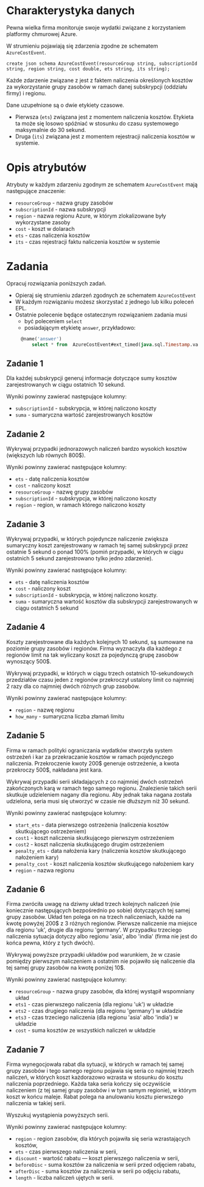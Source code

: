 # Charakterystyka danych

Pewna wielka firma monitoruje swoje wydatki związane z korzystaniem platformy chmurowej Azure.

W strumieniu pojawiają się zdarzenia zgodne ze schematem `AzureCostEvent`.

```
create json schema AzureCostEvent(resourceGroup string, subscriptionId string, region string, cost double, ets string, its string);
```

Każde zdarzenie związane z jest z faktem naliczenia określonych kosztów za wykorzystanie grupy zasobów w ramach danej subskrypcji (oddziału firmy) i regionu.  

Dane uzupełnione są o dwie etykiety czasowe. 
* Pierwsza (`ets`) związana jest z momentem naliczenia kosztów. 
  Etykieta ta może się losowo spóźniać w stosunku do czasu systemowego maksymalnie do 30 sekund.
* Druga (`its`) związana jest z momentem rejestracji naliczenia kosztów w systemie.

# Opis atrybutów

Atrybuty w każdym zdarzeniu zgodnym ze schematem `AzureCostEvent` mają następujące znaczenie:

- `resourceGroup` - nazwa grupy zasobów
- `subscriptionId` - nazwa subskrypcji
- `region` - nazwa regionu Azure, w którym zlokalizowane były wykorzystane zasoby
- `cost` - koszt w dolarach
- `ets` - czas naliczenia kosztów
- `its` - czas rejestracji faktu naliczenia kosztów w systemie

# Zadania
Opracuj rozwiązania poniższych zadań. 
* Opieraj się strumieniu zdarzeń zgodnych ze schematem `AzureCostEvent`
* W każdym rozwiązaniu możesz skorzystać z jednego lub kilku poleceń EPL.
* Ostatnie polecenie będące ostatecznym rozwiązaniem zadania musi 
  * być poleceniem `select` 
  * posiadającym etykietę `answer`, przykładowo:
  ```sql
  	@name('answer')
        select * from  AzureCostEvent#ext_timed(java.sql.Timestamp.valueOf(its).getTime(), 3 sec)
  ```

## Zadanie 1
Dla każdej subskrypcji generuj informacje dotyczące sumy kosztów zarejestrowanych w ciągu ostatnich 10 sekund.

Wyniki powinny zawierać następujące kolumny:
- `subscriptionId` - subskrypcja, w której naliczono koszty
- `suma` - sumaryczna wartość zarejestrowanych kosztów

## Zadanie 2
Wykrywaj przypadki jednorazowych naliczeń bardzo wysokich kosztów (większych lub równych 800$). 

Wyniki powinny zawierać następujące kolumny:
- `ets` - datę naliczenia kosztów
- `cost` - naliczony koszt
- `resourceGroup` - nazwę grupy zasobów
- `subscriptionId` - subskrypcja, w której naliczono koszty
- `region` - region, w ramach którego naliczono koszty

## Zadanie 3

Wykrywaj przypadki, w których pojedyncze naliczenie zwiększa sumaryczny koszt zarejestrowany w ramach tej samej subskrypcji przez ostatnie 5 sekund o ponad 100% (pomiń przypadki, w których w ciągu ostatnich 5 sekund zarejestrowano tylko jedno zdarzenie).

Wyniki powinny zawierać następujące kolumny:
- `ets` - datę naliczenia kosztów
- `cost` - naliczony koszt
- `subscriptionId` - subskrypcja, w której naliczono koszty.
- `suma` - sumaryczna wartość kosztów dla subskrypcji zarejestrowanych w ciągu ostatnich 5 sekund

## Zadanie 4
Koszty zarejestrowane dla każdych kolejnych 10 sekund, są sumowane na poziomie grupy zasobów i regionów. 
Firma wyznaczyła dla każdego z regionów limit na tak wyliczany koszt za pojedynczą grupę zasobów wynoszący 500$.
 
Wykrywaj przypadki, w których w ciągu trzech ostatnich 10-sekundowych przedziałów czasu jeden z regionów przekroczył ustalony limit co najmniej 2 razy dla co najmniej dwóch różnych grup zasobów. 

Wyniki powinny zawierać następujące kolumny:
- `region` - nazwę regionu
- `how_many` - sumaryczna liczba złamań limitu 


## Zadanie 5
Firma w ramach polityki ograniczania wydatków stworzyła system ostrzeżeń i kar za przekraczanie kosztów w ramach pojedynczego naliczenia. Przekroczenie kwoty 200$ generuje ostrzeżenie, a kwota przekroczy 500$, nakładana jest kara.

Wykrywaj przypadki serii składających z co najmniej dwóch ostrzeżeń zakończonych karą w ramach tego samego regionu.
Znalezienie takich serii skutkuje udzieleniem nagany dla regionu. Aby jednak taka nagana została udzielona, seria musi się utworzyć w czasie nie dłuższym niż 30 sekund.

Wyniki powinny zawierać następujące kolumny:
- `start_ets` - data pierwszego ostrzeżenia (naliczenia kosztów skutkującego ostrzeżeniem)
- `cost1` - koszt naliczenia skutkującego pierwszym ostrzeżeniem
- `cost2` - koszt naliczenia skutkującego drugim ostrzeżeniem
- `penalty_ets` - data nałożenia kary (naliczenia kosztów skutkującego nałożeniem kary)
- `penalty_cost` - koszt naliczenia kosztów skutkującego nałożeniem kary
- `region` - nazwa regionu


## Zadanie 6
Firma zwróciła uwagę na dziwny układ trzech kolejnych naliczeń (nie koniecznie następujących bezpośrednio po sobie) dotyczących tej samej grupy zasobów. Układ ten polega on na trzech naliczeniach, każde na kwotę powyżej 200$ z 3 różnych regionów. Pierwsze naliczenie ma miejsce dla regionu 'uk', drugie dla regionu 'germany'. W przypadku trzeciego naliczenia sytuacja dotyczy albo regionu 'asia', albo 'india' (firma nie jest do końca pewna, który z tych dwóch). 

Wykrywaj powyższe przypadki układów pod warunkiem, że w czasie pomiędzy pierwszym naliczeniem a ostatnim nie pojawiło się naliczenie dla tej samej grupy zasobów na kwotę poniżej 10$.

Wyniki powinny zawierać następujące kolumny:
- `resourceGroup` - nazwa grupy zasobów, dla której wystąpił wspomniany układ
- `ets1` - czas pierwszego naliczenia (dla regionu 'uk') w układzie 
- `ets2` - czas drugiego naliczenia (dla regionu 'germany') w układzie 
- `ets3` - czas trzeciego naliczenia (dla regionu 'asia' albo 'india') w układzie 
- `cost` - suma kosztów ze wszystkich naliczeń w układzie

## Zadanie 7
Firma wynegocjowała rabat dla sytuacji, w których w ramach tej samej grupy zasobów i tego samego regionu pojawia się seria co najmniej trzech naliczeń, w których koszt każdorazowo wzrasta w stosunku do kosztu naliczenia poprzedniego. 
Każda taka seria kończy się oczywiście naliczeniem (z tej samej grupy zasobów i w tym samym regionie), w którym koszt w końcu maleje. 
Rabat polega na anulowaniu kosztu pierwszego naliczenia w takiej serii. 

Wyszukuj wystąpienia powyższych serii. 

Wyniki powinny zawierać następujące kolumny:
- `region` - region zasobów, dla których pojawiła się seria wzrastających kosztów,
- `ets` - czas pierwszego naliczenia w serii, 
- `discount` - wartość rabatu — koszt pierwszego naliczenia w serii, 
- `beforeDisc` - suma kosztów za naliczenia w serii przed odjęciem rabatu,
- `afterDisc` - suma kosztów za naliczenia w serii po odjęciu rabatu,
- `length` - liczba naliczeń ujętych w serii.
